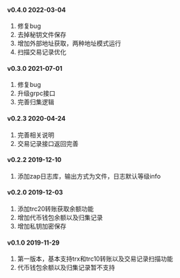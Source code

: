 #### v0.4.0 2022-03-04

1. 修复bug
2. 去掉秘钥文件保存
3. 增加外部地址获取，两种地址模式运行
4. 扫描交易记录优化

#### v0.3.0 2021-07-01

1. 修复bug
2. 升级grpc接口
3. 完善归集逻辑

#### v0.2.3 2020-04-24

1. 完善相关说明
2. 交易记录接口返回完善

#### v0.2.2 2019-12-10

1. 添加zap日志库，输出方式为文件，日志默认等级info

#### v0.2.0 2019-12-03

1. 添加trc20转账获取余额功能
2. 增加代币钱包余额以及归集记录
3. 增加私钥加密保存

#### v0.1.0 2019-11-29

1. 第一版本，基本支持trx和trc10转账以及交易记录扫描功能
2. 代币钱包余额以及归集记录暂不支持